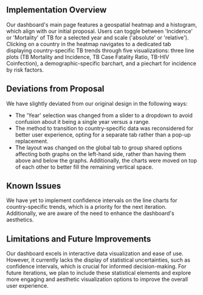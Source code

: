 ## Implementation Overview
Our dashboard's main page features a geospatial heatmap and a histogram, which align with our initial proposal. Users can toggle between 'Incidence' or 'Mortality' of TB for a selected year and scale ('absolute' or 'relative'). Clicking on a country in the heatmap navigates to a dedicated tab displaying country-specific TB trends through five visualizations: three line plots (TB Mortality and Incidence, TB Case Fatality Ratio, TB-HIV Coinfection), a demographic-specific barchart, and a piechart for incidence by risk factors.

## Deviations from Proposal
We have slightly deviated from our original design in the following ways:

- The 'Year' selection was changed from a slider to a dropdown to avoid confusion about it being a single year versus a range.
- The method to transition to country-specific data was reconsidered for better user experience, opting for a separate tab rather than a pop-up replacement.
- The layout was changed on the global tab to group shared options affecting both graphs on the left-hand side, rather than having them above and below the graphs. Additionally, the charts were moved on top of each other to better fill the remaining vertical space.

## Known Issues
We have yet to implement confidence intervals on the line charts for country-specific trends, which is a priority for the next iteration. Additionally, we are aware of the need to enhance the dashboard's aesthetics.

## Limitations and Future Improvements
Our dashboard excels in interactive data visualization and ease of use. However, it currently lacks the display of statistical uncertainties, such as confidence intervals, which is crucial for informed decision-making. For future iterations, we plan to include these statistical elements and explore more engaging and aesthetic visualization options to improve the overall user experience.